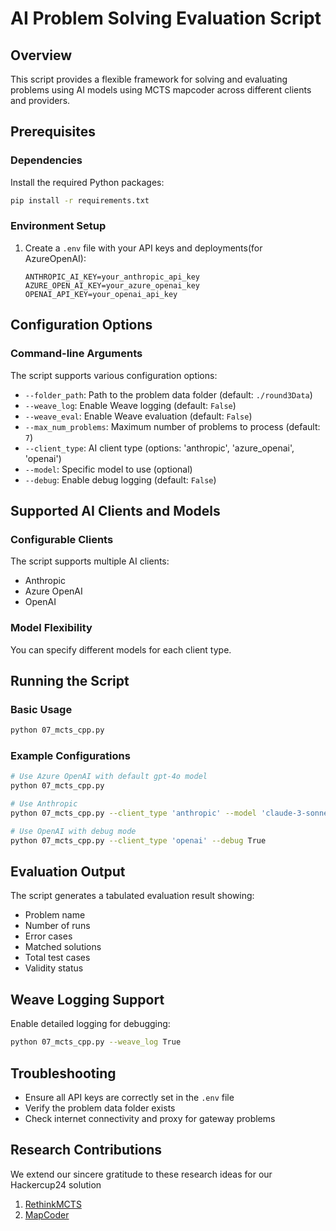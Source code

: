 # AI Problem Solving Evaluation Script

## Overview
This script provides a flexible framework for solving and evaluating problems using AI models using MCTS mapcoder across different clients and providers.

## Prerequisites

### Dependencies
Install the required Python packages:
```bash
pip install -r requirements.txt
```

### Environment Setup
1. Create a `.env` file with your API keys and deployments(for AzureOpenAI):
   ```
   ANTHROPIC_AI_KEY=your_anthropic_api_key
   AZURE_OPEN_AI_KEY=your_azure_openai_key
   OPENAI_API_KEY=your_openai_api_key
   ```

## Configuration Options

### Command-line Arguments
The script supports various configuration options:

- `--folder_path`: Path to the problem data folder (default: `./round3Data`)
- `--weave_log`: Enable Weave logging (default: `False`)
- `--weave_eval`: Enable Weave evaluation (default: `False`)
- `--max_num_problems`: Maximum number of problems to process (default: `7`)
- `--client_type`: AI client type (options: 'anthropic', 'azure_openai', 'openai')
- `--model`: Specific model to use (optional)
- `--debug`: Enable debug logging (default: `False`)

## Supported AI Clients and Models

### Configurable Clients
The script supports multiple AI clients:
- Anthropic
- Azure OpenAI
- OpenAI

### Model Flexibility
You can specify different models for each client type.

## Running the Script

### Basic Usage
```bash
python 07_mcts_cpp.py
```

### Example Configurations
```bash
# Use Azure OpenAI with default gpt-4o model
python 07_mcts_cpp.py

# Use Anthropic
python 07_mcts_cpp.py --client_type 'anthropic' --model 'claude-3-sonnet-20240229'

# Use OpenAI with debug mode
python 07_mcts_cpp.py --client_type 'openai' --debug True
```

## Evaluation Output
The script generates a tabulated evaluation result showing:
- Problem name
- Number of runs
- Error cases
- Matched solutions
- Total test cases
- Validity status

## Weave Logging Support
Enable detailed logging for debugging:
```bash
python 07_mcts_cpp.py --weave_log True
```

## Troubleshooting
- Ensure all API keys are correctly set in the `.env` file
- Verify the problem data folder exists
- Check internet connectivity and proxy for gateway problems
  
## Research Contributions

We extend our sincere gratitude to these research ideas for our Hackercup24 solution
1. [RethinkMCTS](https://www.arxiv.org/pdf/2409.09584)
2. [MapCoder](https://arxiv.org/pdf/2405.11403)


